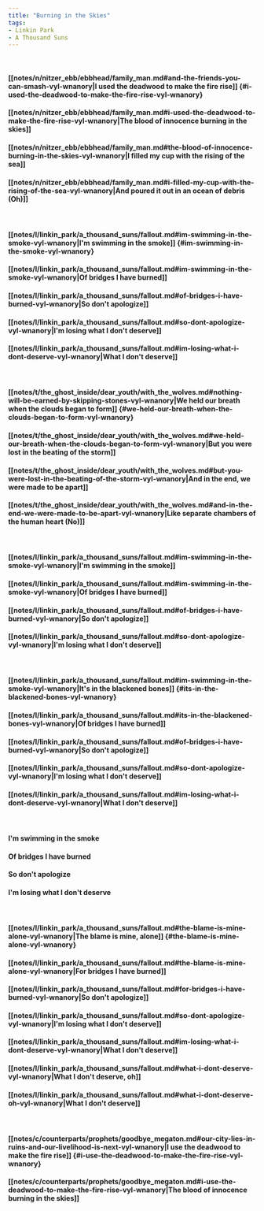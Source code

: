 ```yaml
---
title: "Burning in the Skies"
tags:
- Linkin Park
- A Thousand Suns
---
```

&nbsp;
#### [[notes/n/nitzer_ebb/ebbhead/family_man.md#and-the-friends-you-can-smash-vyl-wnanory|I used the deadwood to make the fire rise]] {#i-used-the-deadwood-to-make-the-fire-rise-vyl-wnanory}
#### [[notes/n/nitzer_ebb/ebbhead/family_man.md#i-used-the-deadwood-to-make-the-fire-rise-vyl-wnanory|The blood of innocence burning in the skies]]
#### [[notes/n/nitzer_ebb/ebbhead/family_man.md#the-blood-of-innocence-burning-in-the-skies-vyl-wnanory|I filled my cup with the rising of the sea]]
#### [[notes/n/nitzer_ebb/ebbhead/family_man.md#i-filled-my-cup-with-the-rising-of-the-sea-vyl-wnanory|And poured it out in an ocean of debris (Oh)]]
&nbsp;
#### [[notes/l/linkin_park/a_thousand_suns/fallout.md#im-swimming-in-the-smoke-vyl-wnanory|I'm swimming in the smoke]] {#im-swimming-in-the-smoke-vyl-wnanory}
#### [[notes/l/linkin_park/a_thousand_suns/fallout.md#im-swimming-in-the-smoke-vyl-wnanory|Of bridges I have burned]]
#### [[notes/l/linkin_park/a_thousand_suns/fallout.md#of-bridges-i-have-burned-vyl-wnanory|So don't apologize]]
#### [[notes/l/linkin_park/a_thousand_suns/fallout.md#so-dont-apologize-vyl-wnanory|I'm losing what I don't deserve]]
#### [[notes/l/linkin_park/a_thousand_suns/fallout.md#im-losing-what-i-dont-deserve-vyl-wnanory|What I don't deserve]]
&nbsp;
#### [[notes/t/the_ghost_inside/dear_youth/with_the_wolves.md#nothing-will-be-earned-by-skipping-stones-vyl-wnanory|We held our breath when the clouds began to form]] {#we-held-our-breath-when-the-clouds-began-to-form-vyl-wnanory}
#### [[notes/t/the_ghost_inside/dear_youth/with_the_wolves.md#we-held-our-breath-when-the-clouds-began-to-form-vyl-wnanory|But you were lost in the beating of the storm]]
#### [[notes/t/the_ghost_inside/dear_youth/with_the_wolves.md#but-you-were-lost-in-the-beating-of-the-storm-vyl-wnanory|And in the end, we were made to be apart]]
#### [[notes/t/the_ghost_inside/dear_youth/with_the_wolves.md#and-in-the-end-we-were-made-to-be-apart-vyl-wnanory|Like separate chambers of the human heart (No)]]
&nbsp;
#### [[notes/l/linkin_park/a_thousand_suns/fallout.md#im-swimming-in-the-smoke-vyl-wnanory|I'm swimming in the smoke]]
#### [[notes/l/linkin_park/a_thousand_suns/fallout.md#im-swimming-in-the-smoke-vyl-wnanory|Of bridges I have burned]]
#### [[notes/l/linkin_park/a_thousand_suns/fallout.md#of-bridges-i-have-burned-vyl-wnanory|So don't apologize]]
#### [[notes/l/linkin_park/a_thousand_suns/fallout.md#so-dont-apologize-vyl-wnanory|I'm losing what I don't deserve]]
&nbsp;
#### [[notes/l/linkin_park/a_thousand_suns/fallout.md#im-swimming-in-the-smoke-vyl-wnanory|It's in the blackened bones]] {#its-in-the-blackened-bones-vyl-wnanory}
#### [[notes/l/linkin_park/a_thousand_suns/fallout.md#its-in-the-blackened-bones-vyl-wnanory|Of bridges I have burned]]
#### [[notes/l/linkin_park/a_thousand_suns/fallout.md#of-bridges-i-have-burned-vyl-wnanory|So don't apologize]]
#### [[notes/l/linkin_park/a_thousand_suns/fallout.md#so-dont-apologize-vyl-wnanory|I'm losing what I don't deserve]]
#### [[notes/l/linkin_park/a_thousand_suns/fallout.md#im-losing-what-i-dont-deserve-vyl-wnanory|What I don't deserve]]
&nbsp;
#### I'm swimming in the smoke
#### Of bridges I have burned
#### So don't apologize
#### I'm losing what I don't deserve
&nbsp;
#### [[notes/l/linkin_park/a_thousand_suns/fallout.md#the-blame-is-mine-alone-vyl-wnanory|The blame is mine, alone]] {#the-blame-is-mine-alone-vyl-wnanory}
#### [[notes/l/linkin_park/a_thousand_suns/fallout.md#the-blame-is-mine-alone-vyl-wnanory|For bridges I have burned]]
#### [[notes/l/linkin_park/a_thousand_suns/fallout.md#for-bridges-i-have-burned-vyl-wnanory|So don't apologize]]
#### [[notes/l/linkin_park/a_thousand_suns/fallout.md#so-dont-apologize-vyl-wnanory|I'm losing what I don't deserve]]
#### [[notes/l/linkin_park/a_thousand_suns/fallout.md#im-losing-what-i-dont-deserve-vyl-wnanory|What I don't deserve]]
#### [[notes/l/linkin_park/a_thousand_suns/fallout.md#what-i-dont-deserve-vyl-wnanory|What I don't deserve, oh]]
#### [[notes/l/linkin_park/a_thousand_suns/fallout.md#what-i-dont-deserve-oh-vyl-wnanory|What I don't deserve]]
&nbsp;
#### [[notes/c/counterparts/prophets/goodbye_megaton.md#our-city-lies-in-ruins-and-our-livelihood-is-next-vyl-wnanory|I use the deadwood to make the fire rise]] {#i-use-the-deadwood-to-make-the-fire-rise-vyl-wnanory}
#### [[notes/c/counterparts/prophets/goodbye_megaton.md#i-use-the-deadwood-to-make-the-fire-rise-vyl-wnanory|The blood of innocence burning in the skies]]
